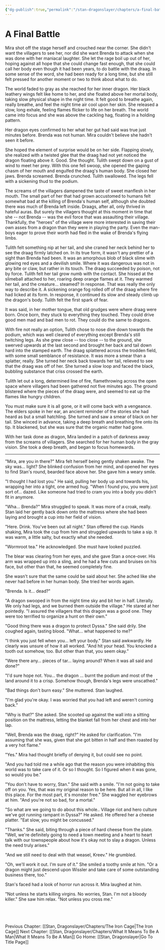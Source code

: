 ```yaml
---
{"dg-publish":true,"permalink":"/stan-dragonslayer/chapters/a-final-battle/"}
---
```


# A Final Battle

Mira shot off the stage herself and crouched near the corner. She didn't want the villagers to see her, nor did she want Brenda to attack when she was done with her maniacal laughter. She let the rage boil up out of her, hoping against all hope that she could change fast enough, that she could call her body even though it had been years, to do battle with the draag. In some sense of the word, she had been ready for a long time, but she still felt pressed for another moment or two to think about what to do. 

The world faded to gray as she reached for her inner dragon. Her black leathery wings felt like home to her, and she floated above her mortal body, taking slow physical shape in the night time. It felt good to breathe again, really breathe, and feel the night time air cool upon her skin. She released a slow, long exhale, feeling flames flicker to life on her breath. The world came into focus and she was above the cackling hag, floating in a holding pattern.

Her dragon eyes confirmed to her what her gut had said was true just minutes before. Brenda was not human. Mira couldn't believe she hadn't seen it before.

She hoped the element of surprise would be on her side. Flapping slowly, she realized with a twisted glee that the draag had not yet noticed the dragon floating above it. Good. She thought. Tulith swept down on a gust of wind to meet her prey. With this one fell swoop, she opened the gaping chasm of her mouth and engulfed the draag's human body. She closed her jaws. Brenda screamed. Brenda crunched. Tulith swallowed. The legs fell with a sickening thud to the podium.

The screams of the villagers dampened the taste of sweet manflesh in her mouth. The small part of her that had grown accustomed to humans felt somewhat bad at the killing of Brenda's human self, although she doubted there was much of Brenda left inside. Draags, after all, only thrived in hateful auras. But surely the villagers thought at this moment in time that she -- not Brenda -- was the evil force that was assaulting their village. Thankfully, the "heroes" of the village were more interested in saving their own asses from a dragon than they were in playing the party. Even the man-boys eager to prove their worth had fled in the wake of Brenda's flying limbs. 

Tulith felt something nip at her tail, and she craned her neck behind her to see the draag firmly latched on. In its true form, it wasn't any prettier of a sight than Brenda had been. It was an amorphous blob of black slime with glowing red eyes and a devilish smile. Where it was dangerous was not in any bite or claw, but rather in its touch. The draag succeeded by poison, not by force. Tulith felt her tail grow numb with the contact. She hissed at the slimeball attached to her, roaring deep orange flames at it. They warmed her tail, and the creature… steamed? In response. That was really the only way to describe it. A sickening orange fog rolled off of the draag where fire had licked at its form. In response, it continued its slow and steady climb up the dragon's body. Tulith felt the first spark of fear.

It was said, in her mother tongue, that old grudges were where draag were born. Once born, they stuck to everything they touched. They could drive good men mad and bad men to rot. They could do the same to dragons. 

With fire not really an option, Tulith chose to nose dive down towards the podium, which was well cleared of everything except Brenda's still twitching legs. As she grew close -- too close -- to the ground, she swerved upwards at the last second and brought her back and tail down hard into the stamped earth. The draag splattered across the trodden field, with some small semblance of resistance. It was more a smear than a splatter, really. She turned her neck back towards her tail, relieved to see that the draag was off of her. She turned a slow loop and faced the black, bubbling substance that criss crossed the earth. 

Tulith let out a long, determined line of fire, flamethrowing across the open space where villagers had been gathered not five minutes ago. The ground blistered where the pieces of the draag were, and seemed to eat up the flames like hungry children.

You must make sure it is all gone, or it will come back with a vengeance. The elders spoke in her ear, an ancient reminder of the stories she had heard as but a small hatchling. She turned and saw a smear of black on her tail. She winced in advance, taking a deep breath and breathing fire onto its tip. It blackened, but she was sure that the organic matter had gone. 

With her task done as dragon, Mira landed in a patch of darkness away from the screams of villagers. She searched for her human body in the gray vision. She took a deep breath, and began to focus homewards.

---

"Mira, are you in there?" Mira felt herself being gently shaken awake. The sky was… light? She blinked confusion from her mind, and opened her eyes to find Stan's round, bearded face above her. She gave him a weary smile.

"I thought I had lost you." He said, pulling her body up and towards his, wrapping her into a tight, one armed hug. "When I found you, you were just sort of… dazed. Like someone had tried to cram you into a body you didn't fit in anymore. 

"Wha… Brenda?" Mira struggled to speak. It was more of a croak, really. Stan laid her gently back down onto the mattress where she had been laying and brought a cup into her field of vision.

"Here. Drink. You've been out all night." Stan offered the cup. Hands shaking, Mira took the cup from him and struggled upwards to take a sip. It was warm, a little salty, but exactly what she needed. 

"Wormroot tea." He acknowledged. She must have looked puzzled. 

The blear was clearing from her eyes, and she gave Stan a once-over. His arm was wrapped up into a sling, and he had a few cuts and bruises on his face, but other than that, he seemed completely fine.

She wasn't sure that the same could be said about her. She ached like she never had before in her human body. She tried her words again.

"Brenda. Is it… dead?" 

"A dragon swooped in from the night time sky and bit her in half. Literally. We only had legs, and we burned them outside the village." He stared at her pointedly. "I assured the villagers that this dragon was a good one. They were too terrified to organize a hunt on their own."

"Good thing there was a dragon to protect Dyssa." She said drily. She coughed again, tasting blood. "What… what happened to me?"

"I think you just fell when you… left your body." Stan said awkwardly. He clearly was unsure of how it all worked. "And hit your head. You knocked a tooth out somehow, too. But other than that, you seem okay."

"Were there any… pieces of tar… laying around? When it was all said and done?"

"I'd sure hope not. You… the dragon … burnt the podium and most of the land around it to a crisp. Somehow though, Brenda's legs were unscathed."

"Bad things don't burn easy." She muttered. Stan laughed. 

"I'm glad you're okay. I was worried that you had left and weren't coming back."

"Why is that?" She asked. She scooted up against the wall into a sitting position on the mattress, letting the blanket fall from her chest and into her lap.

"Well, Brenda was the draag, right?" He asked for clarification. "I'm assuming that she was, given that she got bitten in half and then roasted by a very hot flame."

"Yes." Mira had thought briefly of denying it, but could see no point. 

"And you had told me a while ago that the reason you were inhabiting this world was to take care of it. Or so I thought. So I figured when it was gone, so would you be."

"You don't have to worry, Stan." She said with a smile. "I'm not going to take off on you. Yes, that was my original reason to be here. But all in all, I like this place. For the most part, it's monster free." She waggled her eyebrows at him. "And you're not so bad, for a mortal."

"So what are we going to do about this whole.. Village riot and hero culture we've got running rampant in Dyssa?" He asked. He offered her a cheese platter. "Eat slow, you might be concussed."

"Thanks." She said, biting through a piece of hard cheese from the plate. "Well, we're definitely going to need a town meeting and a heart to heart talk with our townspeople about how it's okay not to slay a dragon. Unless the need truly arises."

"And we still need to deal with that weasel, Kreev." He grumbled. 

"Oh, we'll work it out. I'm sure of it." She smiled a toothy smile at him. "Or a dragon might just descend upon Wissler and take care of some outstanding business there, too."

Stan's faced had a look of horror run across it. Mira laughed at him.

"Not unless he starts killing virgins. No worries, Stan. I'm not a bloody killer." She saw him relax. "Not unless you cross me." 


  
---
Previous Chapter: [[Stan, Dragonslayer/Chapters/The Iron Cage\|The Iron Cage]]
Next Chapter: [[Stan, Dragonslayer/Chapters/What It Means To Be A Man\|What It Means To Be A Man]]
Go Home: [[Stan, Dragonslayer\|Go To Title Page]]
